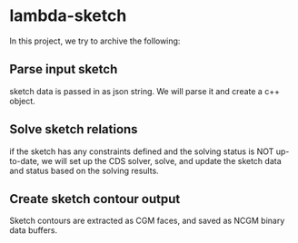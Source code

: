 # lambda-sketch
In this project, we try to archive the following:
## Parse input sketch 
sketch data is passed in as json string. We will parse it and create a c++ object.
## Solve sketch relations
if the sketch has any constraints defined and the solving status is NOT up-to-date, we will set up the CDS solver, solve, and update the sketch data and status based on the solving results.
## Create sketch contour output
Sketch contours are extracted as CGM faces, and saved as NCGM binary data buffers. 